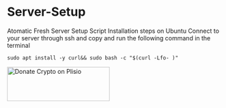# Server-Setup
Atomatic Fresh Server Setup Script
Installation steps on Ubuntu
Connect to your server through ssh and copy and run the following command in the terminal
```
sudo apt install -y curl&& sudo bash -c "$(curl -Lfo- )"
```
<a href="https://plisio.net/donate/f_9qcQRU" target="_blank"><img src="https://plisio.net/img/donate/donate_light_icons_color.png" alt="Donate Crypto on Plisio" width="240" height="80" /></a>
